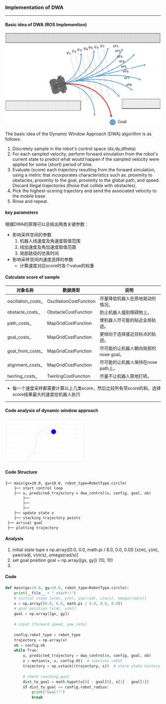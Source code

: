 ### Implementation of DWA

---

#### Basic idea of DWA (ROS Implemention)

![](image/velocity_sample_of_dwa.png)

The basic idea of the Dynamic Window Approach (DWA) algorithm is as follows:

1. Discretely sample in the robot's control space (dx,dy,dtheta)
2. For each sampled velocity, perform forward simulation from the robot's current state to predict what would happen if the sampled velocity were applied for some (short) period of time.
3. Evaluate (score) each trajectory resulting from the forward simulation, using a metric that incorporates characteristics such as: proximity to obstacles, proximity to the goal, proximity to the global path, and speed. Discard illegal trajectories (those that collide with obstacles).
4. Pick the highest-scoring trajectory and send the associated velocity to the mobile base.
5. Rinse and repeat.

#### key parameters

根据DWA的原理可以总结出两类关键参数：

- 影响采样空间的参数
  1. 机器人线速度及角速度取值范围
  2. 线加速度及角加速度取值范围
  3. 局部路径的仿真时间
- 影响采样空间内速度选择的参数
  - 计算速度对应score时各个value的权重

#### Calculate score of sample

| 对象名称           | 数据类型                | 说明                                  |
| ------------------ | ----------------------- | ------------------------------------- |
| oscillation_costs_ | OscillationCostFunction | 尽量降低机器人在原地晃动的情况。      |
| obstacle_costs_    | ObstacleCostFunction    | 防止机器人撞到障碍物上。              |
| path_costs_        | MapGridCostFunction     | 使机器人尽可能的贴近全局轨迹。        |
| goal_costs_        | MapGridCostFunction     | 更倾向于选择接近目标点的轨迹。        |
| goal_front_costs_  | MapGridCostFunction     | 尽可能的让机器人朝向局部的nose goal。 |
| alignment_costs_   | MapGridCostFunction     | 尽可能的让机器人保持在nose path上。   |
| twirling_costs_    | TwirlingCostFunction    | 尽量不让机器人原地打转。              |

- 每一个速度采样都需要计算以上几类score，然后比较所有项score的和，选择score结果最大的速度给机器人执行

---

#### Code analysis of dynamic window approach

<img src="image/dynamic_window_approach.png" style="zoom: 25%;" />

#### Code Structure

```
├── main(gx=10.0, gy=10.0, robot_type=RobotType.circle)
    ├── start control loop
    ├── u, predicted_trajectory = dwa_control(x, config, goal, ob)
        ├── 
        ├── 
        ├── 
    ├── update state x
    ├── stacking trajectory points
 ├── arrival goal
 ├── plotting trajectory
```

#### Analysis

1. initial state tupe x np.array([0.0, 0.0, math.pi / 8.0, 0.0, 0.0])  [x(m), y(m), yaw(rad), v(m/s), omega(rad/s)]
2. set goal position goal = np.array([gx, gy]) (10, 10)
3. 

#### Code



```python
def main(gx=10.0, gy=10.0, robot_type=RobotType.circle):
    print(__file__ + " start!!")
    # initial state [x(m), y(m), yaw(rad), v(m/s), omega(rad/s)]
    x = np.array([0.0, 0.0, math.pi / 8.0, 0.0, 0.0])
    # goal position [x(m), y(m)]
    goal = np.array([gx, gy])

    # input [forward speed, yaw_rate]

    config.robot_type = robot_type
    trajectory = np.array(x)
    ob = config.ob
    while True:
        u, predicted_trajectory = dwa_control(x, config, goal, ob)
        x = motion(x, u, config.dt)  # simulate robot
        trajectory = np.vstack((trajectory, x))  # store state history
        
        # check reaching goal
        dist_to_goal = math.hypot(x[0] - goal[0], x[1] - goal[1])
        if dist_to_goal <= config.robot_radius:
            print("Goal!!")
            break
```

